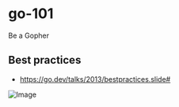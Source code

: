 # go-101

Be a Gopher

## Best practices

- https://go.dev/talks/2013/bestpractices.slide#


<!-- INSPIRATIONAL_QUOTE_START -->
![Image](https://github.com/user-attachments/assets/0e3d9ba0-f624-4a99-8a33-88703033a2a1)
<!-- INSPIRATIONAL_QUOTE_END -->
